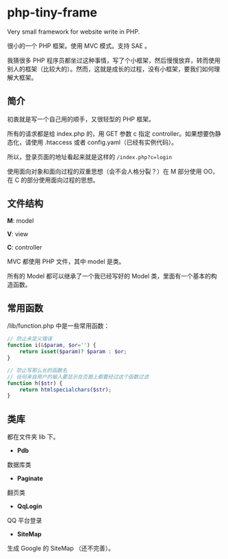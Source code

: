 php-tiny-frame
==============

Very small framework for website write in PHP.

很小的一个 PHP 框架。使用 MVC 模式。支持 SAE 。

我猜很多 PHP 程序员都坐过这种事情，写了个小框架，然后慢慢放弃，转而使用别人的框架（比较大的）。然而，这就是成长的过程，没有小框架，要我们如何理解大框架。

简介
-------

初衷就是写一个自己用的顺手，又很轻型的 PHP 框架。

所有的请求都是给 index.php 的，用 GET 参数 c 指定 controller。如果想要伪静态化，请使用 .htaccess 或者 config.yaml（已经有实例代码）。

所以，登录页面的地址看起来就是这样的 `/index.php?c=login`

使用面向对象和面向过程的双重思想（会不会人格分裂？）在 M 部分使用 OO，在 C 的部分使用面向过程的思想。

文件结构
-------

**M**: model

**V**: view

**C**: controller

MVC 都使用 PHP 文件，其中 model 是类。

所有的 Model 都可以继承了一个我已经写好的 Model 类，里面有一个基本的构造函数。

常用函数
--------

/lib/function.php 中是一些常用函数：

```php
// 防止未定义错误
function i(&$param, $or='') {
    return isset($param)? $param : $or;
}

// 防止写那么长的函数名
// 任何来自用户的输入要显示在页面上都要经过这个函数过滤
function h($str) {
    return htmlspecialchars($str);
}
```

类库
-----

都在文件夹 lib 下。

- **Pdb**

 数据库类

- **Paginate**

 翻页类

- **QqLogin**

 QQ 平台登录

- **SiteMap**

 生成 Google 的 SiteMap （还不完善）。